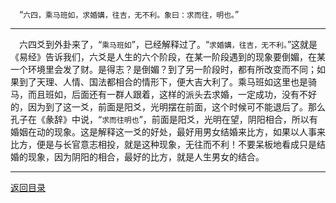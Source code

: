 &emsp;“``六四，乘马班如，求婚媾，往吉，无不利。象曰：求而往，明也。``”
___
&emsp;六四爻到外卦来了，“``乘马班如``”，已经解释过了。“``求婚媾，往吉，无不利。``”这就是《易经》告诉我们，六爻是人生的六个阶段，在某一阶段遇到的现象要倒媚，在某一个环境里会发了财。是得志？是倒媚？到了另一阶段时，都有所改变而不同；如果到了天理、人情、国法都相合的情形下，便大吉大利了。乘马班如这里也是骑马，而且班如，后面还有一群人跟着，这样的派头去求婚，一定成功，没有不好的，因为到了这一爻，前面是阳爻，光明摆在前面，这个时候可不能退后了。那么孔子在《彖辞》中说，“``求而往明也``”，前面是阳爻，光明在望，阴阳相合，所以有婚姻在动的现象。这是解释这一爻的好处，最好用男女结婚来比方，如果以人事来比方，便是与长官意志相投，就是这种现象，无往而不利！不要呆板地看成只是结婚的现象，因为阴阳的相合，最好的比方，就是人生男女的结合。
___
[返回目录](../../master/README.md#目录)